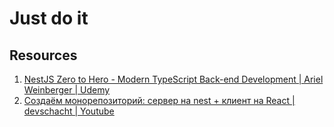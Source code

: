 # Just do it

## Resources

1. [NestJS Zero to Hero - Modern TypeScript Back-end Development | Ariel Weinberger | Udemy](https://www.udemy.com/course/nestjs-zero-to-hero/)
1. [Создаём монорепозиторий: сервер на nest + клиент на React | devschacht | Youtube](https://www.youtube.com/watch?v=Cy-UbbMVd-g)
